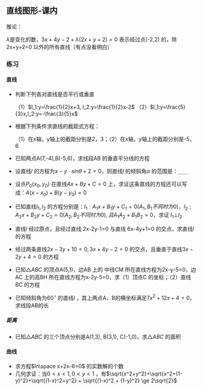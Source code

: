 ## 直线图形-课内

推论：

$\lambda$是变化的数，$3x+4y-2+\lambda(2x+y+2)=0$ 表示经过点(-2,2) 的，除2x+y+2=0 以外的所有直线（有点没看明白）

### 练习

#### 直线

- 判断下列各对直线是否平行或垂直

  （1）$l_1:y=\frac{1}{2}x+3, l_2:y=\frac{1}{2}x-2$ （2）$l_1:y=\frac{5}{3}x,l_2:y=-\frac{3}{5}x$

- 根据下列条件求直线的截距式方程：

  （1）在x轴，y轴上的截距分别是2，3；（2）在x轴，y轴上的截距分别是-5，6

- 已知两点A(7,-4),B(-5,6)，求线段AB 的垂直平分线的方程

- 设直线$l$ 的方程为$x-y\cdot sin\theta+2=0$，则直线$l$ 的倾斜角$\alpha$ 的范围是：`____`

- 设点$P_0(x_0,y_0)$ 在直线$Ax+By+C=0$ 上，求证这条直线的方程还可以写成：$A(x-x_0)+B(y-y_0)=0$

- 已知直线$l_1,l_2$ 的方程分别是：$l_1:A_1x+B_1y+C_1=0(A_1,B_1 不同时为0)，l_2:A_2x+B_2y+C_2=0(A_2,B_2不同时为0),且A_1A_2+B_1B_2=0$，求证 $l_1\bot l_2$

- 直线$l$ 经过原点，且经过直线 2x-2y-1=0 与直线 6x-4y+1=0 的交点，求直线$l$ 的方程

- 经过两条直线$2x-3y+10=0,3x+4y-2=0$ 的交点，且垂直于直线$3x-2y+4=0$ 的方程

- 已知$\triangle ABC$ 的顶点A(5,1)，边AB 上的 中线CM 所在直线方程为2x-y-5=0，边AC 上的高BH 所在直线方程为x-2y-5=0，求（1）顶点C 的坐标；（2）直线BC 的方程

- 已知倾斜角为$60^\circ$ 的直线$l$ ，其上两点A、B的横坐标满足$7x^2+12x+4=0$，求线段AB的长

##### 距离

- 已知$\triangle ABC$ 的三个顶点分别是A(1,3), B(3,1), C(-1,0)，求$\triangle ABC$ 的面积



#### 曲线

- 求方程$ln\space x+2x-6=0$ 的实数解的个数
- 几何求证：当$0\lt x \lt 1,0\lt y \lt 1$ ，有$\sqrt{x^2+y^2}+\sqrt{x^2+(1-y)^2}+\sqrt{(1-x)^2+y^2} + \sqrt{(1-x)^2 + (1-y)^2} \ge 2\sqrt{2}$


